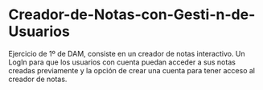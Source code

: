 # Creador-de-Notas-con-Gesti-n-de-Usuarios
Ejercicio de 1º de DAM, consiste en un creador de notas interactivo. Un LogIn para que los usuarios con cuenta puedan acceder a sus notas creadas previamente y la opción de crear una cuenta para tener acceso al creador de notas.
